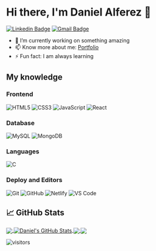 # Hi there, I'm Daniel Alferez 👋

[![Linkedin Badge](https://img.shields.io/badge/-DanielAlferez-blue?style=flat-square&logo=Linkedin&logoColor=white&link=https://www.linkedin.com/in/daniel-camilo-alf%C3%A9rez-garc%C3%ADa-639786255/)](https://www.linkedin.com/in/daniel-camilo-alf%C3%A9rez-garc%C3%ADa-639786255/)
[![Gmail Badge](https://img.shields.io/badge/-dan.alferez1@gmail.com-c14438?style=flat-square&logo=Gmail&logoColor=white&link=dan.alferez1@gmail.com)](dan.alferez1@gmail.com)

- 🔭 I’m currently working on something amazing
- 📫 Know more about me: [Portfolio](https://www.danielalferez.netlify.app)
- ⚡ Fun fact: I am always learning

## My knowledge

### Frontend

![HTML5](https://img.shields.io/badge/-HTML5-%23E44D27?style=flat-square&logo=html5&logoColor=ffffff)
![CSS3](https://img.shields.io/badge/-CSS3-%231572B6?style=flat-square&logo=css3)
![JavaScript](https://img.shields.io/badge/-JavaScript-black?style=flat-square&logo=javascript)
![React](https://img.shields.io/badge/-React-%23282C34?style=flat-square&logo=react)

### Database

![MySQL](https://img.shields.io/badge/-MySQL-black?style=flat-square&logo=mysql)
![MongoDB](https://img.shields.io/badge/-MongoDB-black?style=flat-square&logo=mongodb)

### Languages

![C](https://img.shields.io/badge/-3d3d3d?style=flat&logo=c&logoColor=white&link=https://github.com/pranjaljain0)

### Deploy and Editors

![Git](https://img.shields.io/badge/-Git-black?style=flat-square&logo=git)
![GitHub](https://img.shields.io/badge/-GitHub-181717?style=flat-square&logo=github)
![Netlify](https://img.shields.io/badge/-Netlify-000000?style=flat-square&logo=netlify)
![VS Code](http://img.shields.io/badge/-VS%20Code-007ACC?style=flat-square&logo=visual-studio-code)


## &#x1f4c8; GitHub Stats

<a href="https://github.com/DanielAlferez/DanelAlferez">
  <img align="center" src="https://github-readme-stats.vercel.app/api/top-langs/?username=DanielAlferez&hide=java,html,css&title_color=ffffff&text_color=c9cacc&icon_color=2bbc8a&bg_color=1d1f21&langs_count=3" />
</a>
<a href="https://github.com/DanielAlferez/DanielAlferez">
  <img align="center" src="https://github-readme-stats.vercel.app/api?username=DanielAlferez&show_icons=true&line_height=27&count_private=true&title_color=ffffff&text_color=c9cacc&icon_color=2bbc8a&bg_color=1d1f21" alt="Daniel's GitHub Stats" />
</a>
<a href="https://github.com/DanielAlferez/Backend_Maria_Montessori">
  <img align="center" src="https://github-readme-stats.vercel.app/api/pin/?username=DanielAlferez&repo=Backend_Maria_Montessori&title_color=ffffff&text_color=c9cacc&icon_color=2bbc8a&bg_color=1d1f21" />
</a>
<a href="https://github.com/DanielAlferez/Frontend-Dentistore">
  <img align="center" src="https://github-readme-stats.vercel.app/api/pin/?username=DanielAlferez&repo=Frontend-Dentistore&title_color=ffffff&text_color=c9cacc&icon_color=2bbc8a&bg_color=1d1f21" />
</a>  


![visitors](https://visitor-badge.glitch.me/badge?page_id=DanielAlferez.DanielAlferez)
